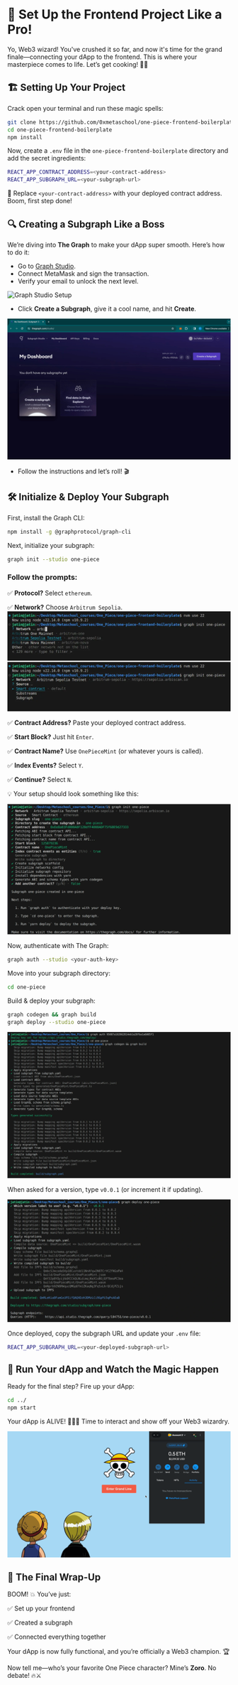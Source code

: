 # 🚀 Set Up the Frontend Project Like a Pro!

Yo, Web3 wizard! You've crushed it so far, and now it's time for the grand finale—connecting your dApp to the frontend. This is where your masterpiece comes to life. Let’s get cooking! 🍳🔥



## 🏗️ Setting Up Your Project

Crack open your terminal and run these magic spells:

```sh
git clone https://github.com/0xmetaschool/one-piece-frontend-boilerplate.git
cd one-piece-frontend-boilerplate
npm install
```

Now, create a `.env` file in the `one-piece-frontend-boilerplate` directory and add the secret ingredients:

```sh
REACT_APP_CONTRACT_ADDRESS=<your-contract-address>
REACT_APP_SUBGRAPH_URL=<your-subgraph-url>
```

🚀 Replace `<your-contract-address>` with your deployed contract address. Boom, first step done!



## 🔍 Creating a Subgraph Like a Boss

We’re diving into **The Graph** to make your dApp super smooth. Here’s how to do it:

- Go to [Graph Studio](https://thegraph.com/studio/).
- Connect MetaMask and sign the transaction.
- Verify your email to unlock the next level.

![Graph Studio Setup](https://github.com/0xmetaschool/Learning-Projects/blob/main/assests_for_all/one-piece-dapp/Set%20Up%20the%20Frontend%20Project/Screen_Recording_2024-03-11_at_5.07.02_PM.webp?raw=true)

- Click **Create a Subgraph**, give it a cool name, and hit **Create**.

![Subgraph Creation](https://github.com/0xmetaschool/Learning-Projects/blob/main/assests_for_all/one-piece-dapp/Set%20Up%20the%20Frontend%20Project/Screen_Recording_2024-03-11_at_5.08.25_PM.webp?raw=true)

- Follow the instructions and let’s roll! 🎬



## 🛠️ Initialize & Deploy Your Subgraph

First, install the Graph CLI:

```sh
npm install -g @graphprotocol/graph-cli
```

Next, initialize your subgraph:

```sh
graph init --studio one-piece
```

### Follow the prompts:

✅ **Protocol?** Select `ethereum`.

✅ **Network?** Choose `Arbitrum Sepolia`.
![](https://github.com/0xmetaschool/Learning-Projects/blob/main/assests_for_all/one-piece-dapp/new_images/graph.webp?raw=true)
![](https://github.com/0xmetaschool/Learning-Projects/blob/main/assests_for_all/one-piece-dapp/new_images/graph1.webp?raw=true)

✅ **Contract Address?** Paste your deployed contract address.

✅ **Start Block?** Just hit `Enter`.

✅ **Contract Name?** Use `OnePieceMint` (or whatever yours is called).

✅ **Index Events?** Select `Y`.

✅ **Continue?** Select `N`.

💡 Your setup should look something like this:

![](https://github.com/0xmetaschool/Learning-Projects/blob/main/assests_for_all/one-piece-dapp/new_images/graph2.webp?raw=true)

Now, authenticate with The Graph:

```sh
graph auth --studio <your-auth-key>
```

Move into your subgraph directory:

```sh
cd one-piece
```

Build & deploy your subgraph:

```sh
graph codegen && graph build
graph deploy --studio one-piece
```
![](https://github.com/0xmetaschool/Learning-Projects/blob/main/assests_for_all/one-piece-dapp/new_images/graph3.webp?raw=true)

When asked for a version, type `v0.0.1` (or increment it if updating).

![](https://github.com/0xmetaschool/Learning-Projects/blob/main/assests_for_all/one-piece-dapp/new_images/graph4.webp?raw=true)

Once deployed, copy the subgraph URL and update your `.env` file:

```sh
REACT_APP_SUBGRAPH_URL=<your-deployed-subgraph-url>
```



## 🎉 Run Your dApp and Watch the Magic Happen

Ready for the final step? Fire up your dApp:

```sh
cd ../
npm start
```

Your dApp is ALIVE! 🧙‍♂️✨ Time to interact and show off your Web3 wizardry.

![Interact with dApp](https://github.com/0xmetaschool/Learning-Projects/blob/main/assests_for_all/one-piece-dapp/Set%20Up%20the%20Frontend%20Project/interact.webp?raw=true)



## 🎊 The Final Wrap-Up

BOOM! 💥 You’ve just:

✅ Set up your frontend

✅ Created a subgraph

✅ Connected everything together


Your dApp is now fully functional, and you’re officially a Web3 champion. 🏆

Now tell me—who’s your favorite One Piece character? Mine’s **Zoro**. No debate! 🔥⚔️

